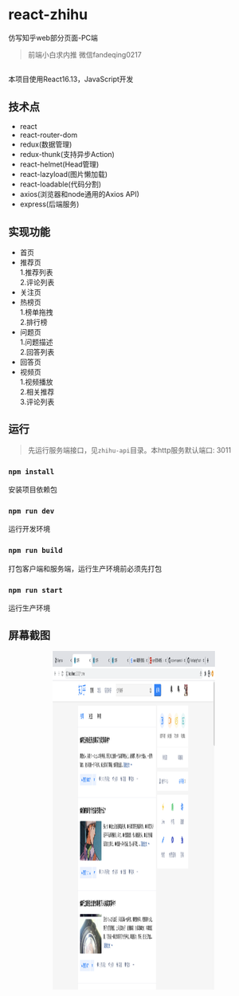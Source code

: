 # react-zhihu
仿写知乎web部分页面-PC端

> 前端小白求内推 微信fandeqing0217

##
本项目使用React16.13，JavaScript开发

## 技术点
* react
* react-router-dom
* redux(数据管理)
* redux-thunk(支持异步Action)
* react-helmet(Head管理)
* react-lazyload(图片懒加载)
* react-loadable(代码分割)
* axios(浏览器和node通用的Axios API)
* express(后端服务)

## 实现功能
* 首页<br/>
* 推荐页<br/>
  1.推荐列表<br/>
  2.评论列表<br/>
* 关注页<br/>
* 热榜页<br/>
  1.榜单拖拽<br/>
  2.排行榜<br/>
* 问题页<br/>
  1.问题描述<br/>
  2.回答列表<br/>
* 回答页<br/>
* 视频页<br/>
  1.视频播放<br/>
  2.相关推荐<br/>
  3.评论列表<br/>

## 运行
> 先运行服务端接口，见`zhihu-api`目录。本http服务默认端口: 3011

### `npm install`
安装项目依赖包

### `npm run dev`
运行开发环境

### `npm run build`
打包客户端和服务端，运行生产环境前必须先打包

### `npm run start`
运行生产环境

## 屏幕截图
<p align="center">
      <img src="https://github.com/Fandeqing/static-resource/blob/master/screenshots/01_home.png" width="326px" height="680px" alt="index" />
</p>
